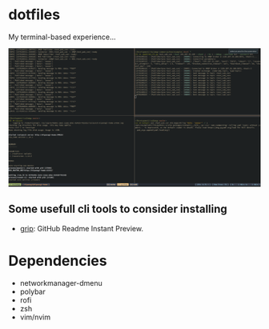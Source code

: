 # dotfiles

My terminal-based experience...

![terminal_ide_image](images/terminal_ide.png)

## Some usefull cli tools to consider installing

- [grip](https://github.com/joeyespo/grip): GitHub Readme Instant Preview.

# Dependencies

- networkmanager-dmenu
- polybar
- rofi
- zsh
- vim/nvim
